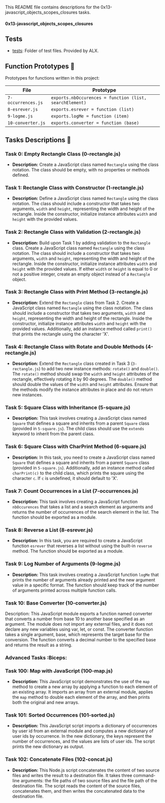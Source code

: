 This README file contains descriptions for the 0x13-javascript_objects_scopes_closures tasks.

#### 0x13-javascript_objects_scopes_closures


## Tests 

* [tests](./tests): Folder of test files. Provided by ALX.

## Function Prototypes :open_book:

Prototypes for functions written in this project:

| File               | Prototype                                               |
| ------------------ | ------------------------------------------------------- |
| `7-occurrences.js` | `exports.nbOccurences = function (list, searchElement)` |
| `8-esrever.js`     | `exports.esrever = function (list)`                     |
| `9-logme.js`       | `exports.logMe = function (item)`                       |
| `10-converter.js`  | `exports.converter = function (base)`                   |


## Tasks Descriptions :page_with_curl:




### Task 0: Empty Rectangle Class (0-rectangle.js)

- **Description:** Create a JavaScript class named `Rectangle` using the class notation. The class should be empty, with no properties or methods defined.

### Task 1: Rectangle Class with Constructor (1-rectangle.js)

- **Description:** Define a JavaScript class named `Rectangle` using the class notation. The class should include a constructor that takes two arguments, `width` and `height`, representing the width and height of the rectangle. Inside the constructor, initialize instance attributes `width` and `height` with the provided values.

### Task 2: Rectangle Class with Validation (2-rectangle.js)

- **Description:** Build upon Task 1 by adding validation to the `Rectangle` class. Create a JavaScript class named `Rectangle` using the class notation. The class should include a constructor that takes two arguments, `width` and `height`, representing the width and height of the rectangle. Inside the constructor, initialize instance attributes `width` and `height` with the provided values. If either `width` or `height` is equal to 0 or not a positive integer, create an empty object instead of a `Rectangle` object.

### Task 3: Rectangle Class with Print Method (3-rectangle.js)

- **Description:** Extend the `Rectangle` class from Task 2. Create a JavaScript class named `Rectangle` using the class notation. The class should include a constructor that takes two arguments, `width` and `height`, representing the width and height of the rectangle. Inside the constructor, initialize instance attributes `width` and `height` with the provided values. Additionally, add an instance method called `print()` that prints the rectangle using the character 'X'.


### Task 4: Rectangle Class with Rotate and Double Methods (4-rectangle.js)

- **Description:** Extend the `Rectangle` class created in Task 3 (`3-rectangle.js`) to add two new instance methods: `rotate()` and `double()`. The `rotate()` method should swap the `width` and `height` attributes of the rectangle, effectively rotating it by 90 degrees. The `double()` method should double the values of the `width` and `height` attributes. Ensure that the methods modify the instance attributes in place and do not return new instances.

### Task 5: Square Class with Inheritance (5-square.js)

- **Description:** This task involves creating a JavaScript class named `Square` that defines a square and inherits from a parent `Square` class (provided in `5-square.js`). The child class should use the `extends` keyword to inherit from the parent class.

### Task 6: Square Class with CharPrint Method (6-square.js)

- **Description:** In this task, you need to create a JavaScript class named `Square` that defines a square and inherits from a parent `Square` class (provided in `5-square.js`). Additionally, add an instance method called `charPrint(c)` to the child class, which prints the square using the character `c`. If `c` is undefined, it should default to 'X'.

### Task 7: Count Occurrences in a List (7-occurrences.js)

- **Description:** This task involves creating a JavaScript function `nbOccurences` that takes a list and a search element as arguments and returns the number of occurrences of the search element in the list. The function should be exported as a module.

### Task 8: Reverse a List (8-esrever.js)

- **Description:** In this task, you are required to create a JavaScript function `esrever` that reverses a list without using the built-in `reverse` method. The function should be exported as a module.

### Task 9: Log Number of Arguments (9-logme.js)

- **Description:** This task involves creating a JavaScript function `logMe` that prints the number of arguments already printed and the new argument value in a specific format. The function should keep track of the number of arguments printed across multiple function calls.

### Task 10: Base Converter (10-converter.js)
Description: This JavaScript module exports a function named converter that converts a number from base 10 to another base specified as an argument. The module does not import any external files, and it does not declare any new variables using var, let, or const. The converter function takes a single argument, base, which represents the target base for the conversion. The function converts a decimal number to the specified base and returns the result as a string.


###  Advanced Tasks :Biceps:


### Task 100: Map with JavaScript (100-map.js)

- **Description:** This JavaScript script demonstrates the use of the `map` method to create a new array by applying a function to each element of an existing array. It imports an array from an external module, applies the `map` method to double each element of the array, and then prints both the original and new arrays.

### Task 101: Sorted Occurrences (101-sorted.js)

- **Description:** This JavaScript script imports a dictionary of occurrences by user id from an external module and computes a new dictionary of user ids by occurrence. In the new dictionary, the keys represent the number of occurrences, and the values are lists of user ids. The script prints the new dictionary as output.

### Task 102: Concatenate Files (102-concat.js)

- **Description:** This Node.js script concatenates the content of two source files and writes the result to a destination file. It takes three command-line arguments: the file paths of two source files and the file path of the destination file. The script reads the content of the source files, concatenates them, and then writes the concatenated data to the destination file.
